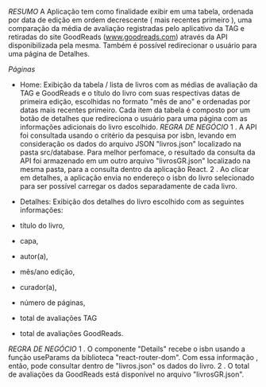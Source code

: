 *RESUMO*
A Aplicação tem como finalidade exibir em uma tabela, ordenada por data de edição em ordem decrescente ( mais recentes primeiro ), uma comparação da média de avaliação registradas pelo aplicativo da TAG e retiradas do site GoodReads (www.goodreads.com) através da API disponibilizada pela mesma. Também é possível redirecionar o usuário para uma página de Detalhes.

*Páginas*
- Home:
Exibição da tabela / lista de livros com as médias de avaliação da TAG e GoodReads e o título do livro com suas respectivas datas de primeira edição, escolhidas no formato "mês de ano" e ordenadas por datas mais recentes primeiro. Cada item da tabela é composto por um botão de detalhes que redireciona o usuário para uma página com as informações adicionais do livro escolhido.
 *REGRA DE NEGÓCIO*
    1 . A API foi consultada usando o critério da pesquisa por isbn, levando em consideração os dados do arquivo JSON "livros.json" localizado na pasta src/database. Para melhor perfomace, o resultado da consulta da API foi armazenado em um outro arquivo "livrosGR.json" localizado na mesma pasta, para a consulta dentro da aplicação React.
    2 . Ao clicar em detalhes, a aplicação envia no endereço o isbn do livro selecionado para ser possível carregar os dados separadamente de cada livro.

- Detalhes:
Exibição dos detalhes do livro escolhido com as seguintes informações:

- título do livro,
- capa,
- autor(a),
- mês/ano edição,
- curador(a),
- número de páginas,
- total de avaliações TAG
- total de avaliações GoodReads.

*REGRA DE NEGÓCIO*
    1 . O componente "Details" recebe o isbn usando a função useParams da biblioteca "react-router-dom". Com essa informação , então, pode consultar dentro de "livros.json" os dados do livro.
    2 . O total de avaliações da GoodReads está disponível no arquivo "livrosGR.json".